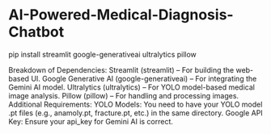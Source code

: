 # AI-Powered-Medical-Diagnosis-Chatbot
pip install streamlit google-generativeai ultralytics pillow


Breakdown of Dependencies:
Streamlit (streamlit) – For building the web-based UI.
Google Generative AI (google-generativeai) – For integrating the Gemini AI model.
Ultralytics (ultralytics) – For YOLO model-based medical image analysis.
Pillow (pillow) – For handling and processing images.
Additional Requirements:
YOLO Models: You need to have your YOLO model .pt files (e.g., anamoly.pt, fracture.pt, etc.) in the same directory.
Google API Key: Ensure your api_key for Gemini AI is correct.

